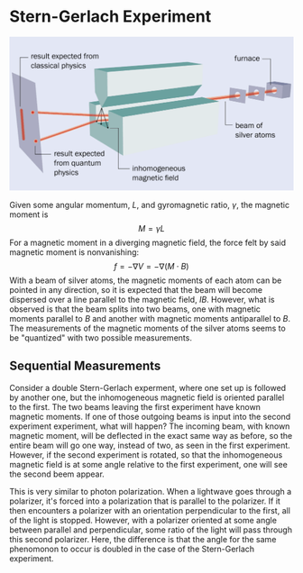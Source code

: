 # Stern-Gerlach Experiment

![experiment-diagram](stern-gerlach-diagram.png)

Given some angular momentum, $L$, and gyromagnetic ratio, $\gamma$, the magnetic moment is
$$
M = \gamma L
$$
For a magnetic moment in a diverging magnetic field, the force felt by said magnetic moment is nonvanishing:
$$
f = -\nabla V = -\nabla (M\cdot B)
$$
With a beam of silver atoms, the magnetic moments of each atom can be pointed in any direction, so it is expected that the beam will become dispersed over a line parallel to the magnetic field, $IB$.
However, what is observed is that the beam splits into two beams, one with magnetic moments parallel to $B$ and another with magnetic moments antiparallel to $B$.
The measurements of the magnetic moments of the silver atoms seems to be "quantized" with two possible measurements.

## Sequential Measurements

Consider a double Stern-Gerlach experment, where one set up is followed by another one, but the inhomogeneous magnetic field is oriented parallel to the first.
The two beams leaving the first experiment have known magnetic moments.
If one of those outgoing beams is input into the second experiment experiment, what will happen?
The incoming beam, with known magnetic moment, will be deflected in the exact same way as before, so the entire beam will go one way, instead of two, as seen in the first experiment.
However, if the second experiment is rotated, so that the inhomogeneous magnetic field is at some angle relative to the first experiment, one will see the second beem appear.

This is very similar to photon polarization.
When a lightwave goes through a polarizer, it's forced into a polarization that is parallel to the polarizer.
If it then encounters a polarizer with an orientation perpendicular to the first, all of the light is stopped.
However, with a polarizer oriented at some angle between parallel and perpendicular, some ratio of the light will pass through this second polarizer.
Here, the difference is that the angle for the same phenomonon to occur is doubled in the case of the Stern-Gerlach experiment.
